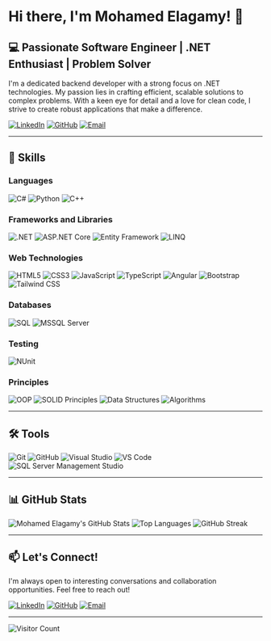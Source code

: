 # Hi there, I'm Mohamed Elagamy! 👋

## 💻 Passionate Software Engineer | .NET Enthusiast | Problem Solver

I'm a dedicated backend developer with a strong focus on .NET technologies. My passion lies in crafting efficient, scalable solutions to complex problems. With a keen eye for detail and a love for clean code, I strive to create robust applications that make a difference.

[![LinkedIn](https://img.shields.io/badge/-Mohamed%20Elagamy-blue?style=flat&logo=Linkedin&logoColor=white)](https://www.linkedin.com/in/mohamed-elagamy-731238283/)
[![GitHub](https://img.shields.io/badge/-MohamedELagamy80-grey?style=flat&logo=github&logoColor=white)](https://github.com/MohamedELagamy80)
[![Email](https://img.shields.io/badge/-mohamedelagamy090@gmail.com-c14438?style=flat&logo=Gmail&logoColor=white)](mailto:mohamedelagamy090@gmail.com)

---

## 🚀 Skills

### Languages
![C#](https://img.shields.io/badge/-C%23-239120?style=flat&logo=c-sharp&logoColor=white)
![Python](https://img.shields.io/badge/-Python-3776AB?style=flat&logo=python&logoColor=white)
![C++](https://img.shields.io/badge/-C++-00599C?style=flat&logo=c%2B%2B&logoColor=white)

### Frameworks and Libraries
![.NET](https://img.shields.io/badge/-.NET-512BD4?style=flat&logo=.net&logoColor=white)
![ASP.NET Core](https://img.shields.io/badge/-ASP.NET_Core-512BD4?style=flat&logo=dot-net&logoColor=white)
![Entity Framework](https://img.shields.io/badge/-Entity_Framework-512BD4?style=flat&logo=dot-net&logoColor=white)
![LINQ](https://img.shields.io/badge/-LINQ-512BD4?style=flat&logo=dot-net&logoColor=white)

### Web Technologies
![HTML5](https://img.shields.io/badge/-HTML5-E34F26?style=flat&logo=html5&logoColor=white)
![CSS3](https://img.shields.io/badge/-CSS3-1572B6?style=flat&logo=css3&logoColor=white)
![JavaScript](https://img.shields.io/badge/-JavaScript-F7DF1E?style=flat&logo=javascript&logoColor=black)
![TypeScript](https://img.shields.io/badge/-TypeScript-007ACC?style=flat&logo=typescript&logoColor=white)
![Angular](https://img.shields.io/badge/-Angular-DD0031?style=flat&logo=angular&logoColor=white)
![Bootstrap](https://img.shields.io/badge/-Bootstrap-563D7C?style=flat&logo=bootstrap&logoColor=white)
![Tailwind CSS](https://img.shields.io/badge/-Tailwind_CSS-38B2AC?style=flat&logo=tailwind-css&logoColor=white)

### Databases
![SQL](https://img.shields.io/badge/-SQL-CC2927?style=flat&logo=microsoft-sql-server&logoColor=white)
![MSSQL Server](https://img.shields.io/badge/-MSSQL_Server-CC2927?style=flat&logo=microsoft-sql-server&logoColor=white)


### Testing
![NUnit](https://img.shields.io/badge/-NUnit-008C8C?style=flat&logo=dot-net&logoColor=white)

### Principles
![OOP](https://img.shields.io/badge/-OOP-00599C?style=flat)
![SOLID Principles](https://img.shields.io/badge/-SOLID_Principles-00599C?style=flat)
![Data Structures](https://img.shields.io/badge/-Data_Structures-3776AB?style=flat)
![Algorithms](https://img.shields.io/badge/-Algorithms-3776AB?style=flat)

---

## 🛠 Tools

![Git](https://img.shields.io/badge/-Git-F05032?style=flat&logo=git&logoColor=white)
![GitHub](https://img.shields.io/badge/-GitHub-181717?style=flat&logo=github&logoColor=white)
![Visual Studio](https://img.shields.io/badge/-Visual_Studio-5C2D91?style=flat&logo=visual-studio&logoColor=white)
![VS Code](https://img.shields.io/badge/-VS_Code-007ACC?style=flat&logo=visual-studio-code&logoColor=white)
![SQL Server Management Studio](https://img.shields.io/badge/-SSMS-CC2927?style=flat&logo=microsoft-sql-server&logoColor=white)

---


## 📊 GitHub Stats

![Mohamed Elagamy's GitHub Stats](https://github-readme-stats.vercel.app/api?username=MohamedELagamy80&show_icons=true&theme=radical&hide_border=true)
![Top Languages](https://github-readme-stats.vercel.app/api/top-langs/?username=MohamedELagamy80&layout=compact&theme=radical&hide_border=true)
![GitHub Streak](https://github-readme-streak-stats.herokuapp.com/?user=MohamedELagamy80&theme=radical&hide_border=true)

---

## 📫 Let's Connect!

I'm always open to interesting conversations and collaboration opportunities. Feel free to reach out!

[![LinkedIn](https://img.shields.io/badge/-Mohamed%20Elagamy-blue?style=flat&logo=Linkedin&logoColor=white)](https://www.linkedin.com/in/mohamed-elagamy-731238283/)
[![GitHub](https://img.shields.io/badge/-MohamedELagamy80-grey?style=flat&logo=github&logoColor=white)](https://github.com/MohamedELagamy80)
[![Email](https://img.shields.io/badge/-mohamedelagamy090@gmail.com-c14438?style=flat&logo=Gmail&logoColor=white)](mailto:mohamedelagamy090@gmail.com)

---

![Visitor Count](https://visitor-badge.laobi.icu/badge?page_id=MohamedELagamy80.MohamedELagamy80)
